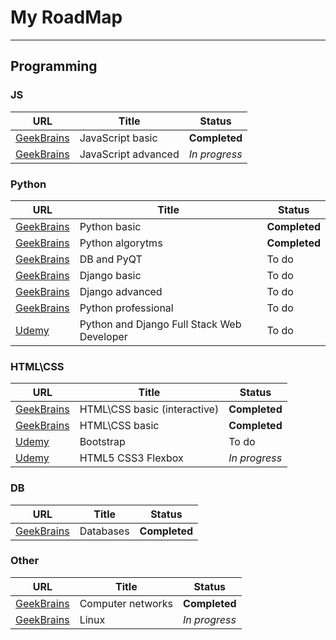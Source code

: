 # My RoadMap
---
## Programming
### JS
| URL | Title | Status |
| ------ | ------ | ------ |
| [GeekBrains](https://geekbrains.ru/) | JavaScript basic | **Completed** |
| [GeekBrains](https://geekbrains.ru/) | JavaScript advanced | *In progress* |
### Python
| URL | Title | Status |
| ------ | ------ | ------ |
| [GeekBrains](https://geekbrains.ru/) | Python basic | **Completed** |
| [GeekBrains](https://geekbrains.ru/) | Python algorytms | **Completed** |
| [GeekBrains](https://geekbrains.ru/) | DB and PyQT | To do |
| [GeekBrains](https://geekbrains.ru/) | Django basic | To do |
| [GeekBrains](https://geekbrains.ru/) | Django advanced | To do |
| [GeekBrains](https://geekbrains.ru/) | Python professional | To do |
| [Udemy](https://www.udemy.com/) | Python and Django Full Stack Web Developer | To do |

### HTML\CSS
| URL | Title | Status |
| ------ | ------ | ------ |
| [GeekBrains](https://geekbrains.ru/) | HTML\CSS basic (interactive) | **Completed** |
| [GeekBrains](https://geekbrains.ru/) | HTML\CSS basic  | **Completed** |
| [Udemy](https://www.udemy.com/) | Bootstrap | To do |
| [Udemy](https://www.udemy.com/) | HTML5 CSS3 Flexbox | *In progress* |


### DB
| URL | Title | Status |
| ------ | ------ | ------ |
| [GeekBrains](https://geekbrains.ru/) | Databases | **Completed** |

### Other
| URL | Title | Status |
| ------ | ------ | ------ |
| [GeekBrains](https://geekbrains.ru/) | Computer networks | **Completed** |
| [GeekBrains](https://geekbrains.ru/) | Linux  | *In progress* |
